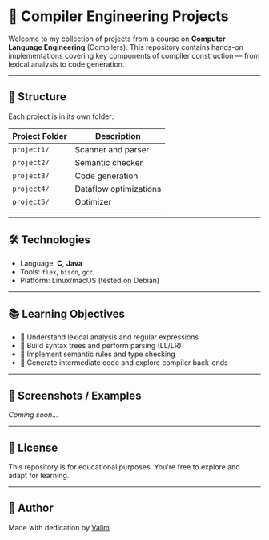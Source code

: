 # 🧠 Compiler Engineering Projects

Welcome to my collection of projects from a course on **Computer Language Engineering** (Compilers). This repository contains hands-on implementations covering key components of compiler construction — from lexical analysis to code generation.

---

## 📁 Structure

Each project is in its own folder:

| Project Folder | Description |
|----------------|-------------|
| `project1/`    | Scanner and parser |
| `project2/`    | Semantic checker |
| `project3/`    | Code generation |
| `project4/`    | Dataflow optimizations |
| `project5/`    | Optimizer |

---

## 🛠️ Technologies

- Language: **C**, **Java**
- Tools: `flex`, `bison`, `gcc`
- Platform: Linux/macOS (tested on Debian)

---

## 📚 Learning Objectives

* 🧾 Understand lexical analysis and regular expressions
* 🌲 Build syntax trees and perform parsing (LL/LR)
* 🧠 Implement semantic rules and type checking
* 🧬 Generate intermediate code and explore compiler back-ends

---

## 📸 Screenshots / Examples

*Coming soon...*

---

## 📄 License

This repository is for educational purposes. You're free to explore and adapt for learning.

---

## 👤 Author

Made with dedication by [Valim](https://github.com/Valim19)
